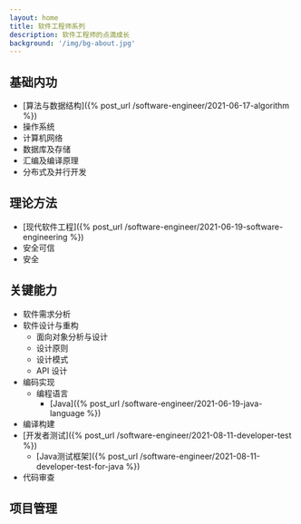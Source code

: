 ```yaml
---
layout: home
title: 软件工程师系列
description: 软件工程师的点滴成长
background: '/img/bg-about.jpg'
---
```


## 基础内功

- [算法与数据结构]({% post_url /software-engineer/2021-06-17-algorithm %})
- 操作系统
- 计算机网络
- 数据库及存储
- 汇编及编译原理
- 分布式及并行开发

## 理论方法

- [现代软件工程]({% post_url /software-engineer/2021-06-19-software-engineering %})
- 安全可信
- 安全

## 关键能力

- 软件需求分析
- 软件设计与重构
  - 面向对象分析与设计
  - 设计原则
  - 设计模式
  - API 设计
- 编码实现
  - 编程语言
    - [Java]({% post_url /software-engineer/2021-06-19-java-language %})
- 编译构建
- [开发者测试]({% post_url /software-engineer/2021-08-11-developer-test %})
  - [Java测试框架]({% post_url /software-engineer/2021-08-11-developer-test-for-java %})
- 代码审查

## 项目管理
